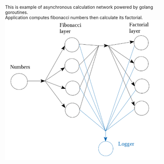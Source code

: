 This is example of asynchronous calculation network powered by golang goroutines.<br/>
Application computes fibonacci numbers then calculate its factorial.<br/>
<img style="width=80%;" src="https://github.com/geneva-lake/async-network/blob/master/network.png"/>